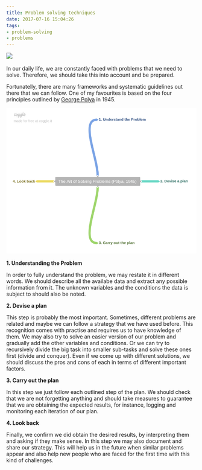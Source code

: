 ```yaml
---
title: Problem solving techniques 
date: 2017-07-16 15:04:26
tags:
- problem-solving
- problems
---
```


[![](https://instagram.fopo1-1.fna.fbcdn.net/t51.2885-15/e35/18646051_1682780288417811_6149155933822910464_n.jpg)](https://www.instagram.com/p/BUmPQkejl8s/?taken-by=alxpnt)

In our daily life, we are constantly faced with problems that we need to solve. Therefore, we should take this into account and be prepared. 

Fortunatelly, there are many frameworks and systematic guidelines out there that we can follow. One of my favourites is based on the four principles outlined by [George Polya](https://en.wikipedia.org/wiki/George_P%C3%B3lya) in 1945.  


![](/images/problem_solving.png)

__1. Understanding the Problem__

In order to fully understand the problem, we may restate it in different words. We should describe all the availabe data and extract any possible information from it. The unknown variables and the conditions the data is subject to should also be noted. 

__2. Devise a plan__

This step is probably the most important. Sometimes, different problems are related and maybe we can follow a strategy that we have used before. This recognition comes with practise and requires us to have knowledge of them. We may also try to solve an easier version of our problem and gradually add the other variables and conditions. Or we can try to recursively divide the big task into smaller sub-tasks and solve these ones first (divide and conquer). Even if we come up with different solutions, we should discuss the pros and cons of each in terms of different important factors.  

__3. Carry out the plan__

In this step we just follow each outlined step of the plan. We should check that we are not forgetting anything and should take measures to guarantee that we are obtaining the expected results, for instance, logging and monitoring each iteration of our plan.

__4. Look back__

Finally, we confirm we did obtain the desired results, by interpreting them and asking if they make sense. In this step we may also document and share our strategy. This will help us in the future when similar problems appear and also help new people who are faced for the first time with this kind of challenges. 